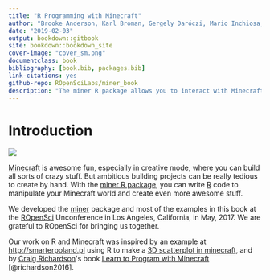 ```yaml
---
title: "R Programming with Minecraft"
author: "Brooke Anderson, Karl Broman, Gergely Daróczi, Mario Inchiosa, David Smith, and Ali Zaidi"
date: "2019-02-03"
output: bookdown::gitbook
site: bookdown::bookdown_site
cover-image: "cover_sm.png"
documentclass: book
bibliography: [book.bib, packages.bib]
link-citations: yes
github-repo: ROpenSciLabs/miner_book
description: "The miner R package allows you to interact with Minecraft using the R programming language. This book shows you how to do use it."
---
```


# Introduction

<img src="cover_med.png"/>

[Minecraft](https://minecraft.net) is awesome fun, especially in
creative mode, where you can build all sorts of crazy stuff. But
ambitious building projects can be really tedious to create by hand.
With the [miner R package](https://github.com/ropenscilabs/miner), you
can write [R](https://www.r-project.org) code to manipulate your
Minecraft world and create even more awesome stuff.

We developed the [miner](https://github.com/ROpenSciLabs/miner)
package and most of the examples in this book at the
[ROpenSci](https://ropensci.org) Unconference in Los Angeles,
California, in May, 2017. We are grateful to ROpenSci for bringing us
together.

Our work on R and Minecraft was inspired by an example at
<http://smarterpoland.pl> using R to make a [3D scatterplot in
minecraft](http://smarterpoland.pl/index.php/2016/09/minecharts-1-minecraft-r-edgar-andersons-iris-data/),
and by [Craig Richardson](https://twitter.com/craigargh)'s book [Learn
to Program with
Minecraft](https://www.nostarch.com/programwithminecraft) [@richardson2016].
